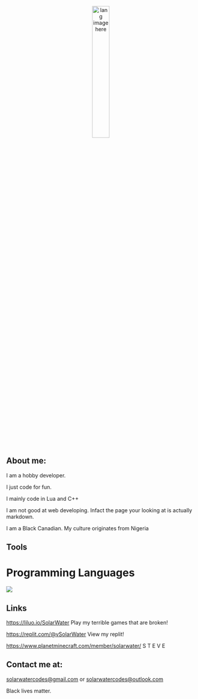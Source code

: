 <p align="center"><img width="30%" src="https://github.com/alansmathew/alansmathew/raw/master/lang.gif" alt="lang image here" /></p>

## About me:

I am a hobby developer.

I just code for fun.

I mainly code in Lua and C++

I am not good at web developing. Infact the page your looking at is actually markdown.

I am  a Black Canadian. My culture originates from Nigeria

## Tools

# Programming Languages
<p>
  <a href="https://skillicons.dev">
    <img src="https://skillicons.dev/icons?i=cpp,cs,lua,py&perlin=2" />
  </a>
</p>

## Links

https://liluo.io/SolarWater  Play my terrible games that are broken!

https://replit.com/@vSolarWater  View my replit!

https://www.planetminecraft.com/member/solarwater/  S T E V E

## Contact me at:  

solarwatercodes@gmail.com or solarwatercodes@outlook.com

Black lives matter.
